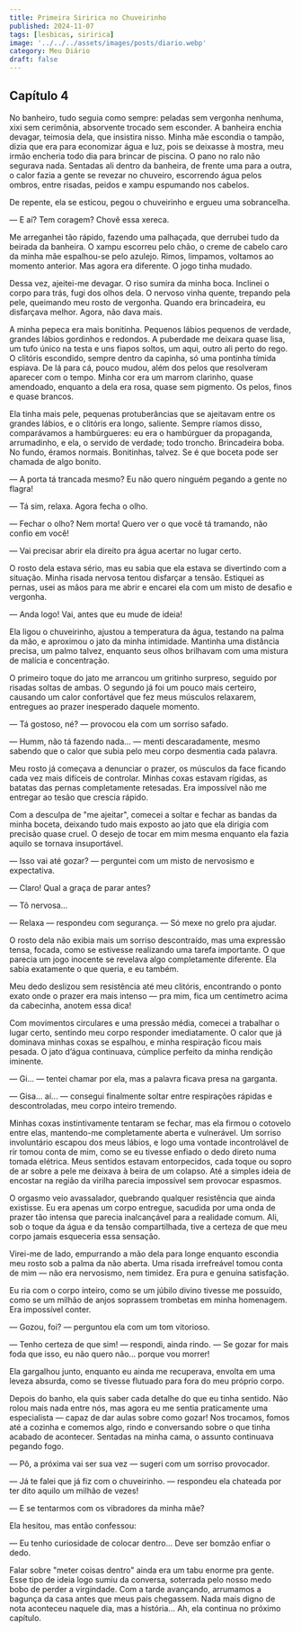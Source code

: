 ```yaml
---
title: Primeira Siririca no Chuveirinho
published: 2024-11-07
tags: [lesbicas, siririca]
image: '../../../assets/images/posts/diario.webp'
category: Meu Diário
draft: false
---
```


## Capítulo 4

No banheiro, tudo seguia como sempre: peladas sem vergonha nenhuma, xixi sem cerimônia, absorvente trocado sem esconder. A banheira enchia devagar, teimosia dela, que insistira nisso. Minha mãe escondia o tampão, dizia que era para economizar água e luz, pois se deixasse à mostra, meu irmão encheria todo dia para brincar de piscina. O pano no ralo não segurava nada. Sentadas ali dentro da banheira, de frente uma para a outra, o calor fazia a gente se revezar no chuveiro, escorrendo água pelos ombros, entre risadas, peidos e xampu espumando nos cabelos.

De repente, ela se esticou, pegou o chuveirinho e ergueu uma sobrancelha.

— E aí? Tem coragem? Chovê essa xereca.

Me arreganhei tão rápido, fazendo uma palhaçada, que derrubei tudo da beirada da banheira. O xampu escorreu pelo chão, o creme de cabelo caro da minha mãe espalhou-se pelo azulejo. Rimos, limpamos, voltamos ao momento anterior. Mas agora era diferente. O jogo tinha mudado.

Dessa vez, ajeitei-me devagar. O riso sumira da minha boca. Inclinei o corpo para trás, fugi dos olhos dela. O nervoso vinha quente, trepando pela pele, queimando meu rosto de vergonha. Quando era brincadeira, eu disfarçava melhor. Agora, não dava mais.

A minha pepeca era mais bonitinha. Pequenos lábios pequenos de verdade, grandes lábios gordinhos e redondos. A puberdade me deixara quase lisa, um tufo único na testa e uns fiapos soltos, um aqui, outro ali perto do rego. O clitóris escondido, sempre dentro da capinha, só uma pontinha tímida espiava. De lá para cá, pouco mudou, além dos pelos que resolveram aparecer com o tempo. Minha cor era um marrom clarinho, quase amendoado, enquanto a dela era rosa, quase sem pigmento. Os pelos, finos e quase brancos.

Ela tinha mais pele, pequenas protuberâncias que se ajeitavam entre os grandes lábios, e o clitóris era longo, saliente. Sempre ríamos disso, comparávamos a hambúrgueres: eu era o hambúrguer da propaganda, arrumadinho, e ela, o servido de verdade; todo troncho. Brincadeira boba. No fundo, éramos normais. Bonitinhas, talvez. Se é que boceta pode ser chamada de algo bonito.

— A porta tá trancada mesmo? Eu não quero ninguém pegando a gente no flagra!

— Tá sim, relaxa. Agora fecha o olho.

— Fechar o olho? Nem morta! Quero ver o que você tá tramando, não confio em você!

— Vai precisar abrir ela direito pra água acertar no lugar certo.

O rosto dela estava sério, mas eu sabia que ela estava se divertindo com a situação. Minha risada nervosa tentou disfarçar a tensão. Estiquei as pernas, usei as mãos para me abrir e encarei ela com um misto de desafio e vergonha.

— Anda logo! Vai, antes que eu mude de ideia!

Ela ligou o chuveirinho, ajustou a temperatura da água, testando na palma da mão, e aproximou o jato da minha intimidade. Mantinha uma distância precisa, um palmo talvez, enquanto seus olhos brilhavam com uma mistura de malícia e concentração.

O primeiro toque do jato me arrancou um gritinho surpreso, seguido por risadas soltas de ambas. O segundo já foi um pouco mais certeiro, causando um calor confortável que fez meus músculos relaxarem, entregues ao prazer inesperado daquele momento.

— Tá gostoso, né? — provocou ela com um sorriso safado.

— Humm, não tá fazendo nada... — menti descaradamente, mesmo sabendo que o calor que subia pelo meu corpo desmentia cada palavra.

Meu rosto já começava a denunciar o prazer, os músculos da face ficando cada vez mais difíceis de controlar. Minhas coxas estavam rígidas, as batatas das pernas completamente retesadas. Era impossível não me entregar ao tesão que crescia rápido.

Com a desculpa de "me ajeitar", comecei a soltar e fechar as bandas da minha boceta, deixando tudo mais exposto ao jato que ela dirigia com precisão quase cruel. O desejo de tocar em mim mesma enquanto ela fazia aquilo se tornava insuportável.

— Isso vai até gozar? — perguntei com um misto de nervosismo e expectativa.

— Claro! Qual a graça de parar antes?

— Tô nervosa...

— Relaxa — respondeu com segurança. — Só mexe no grelo pra ajudar.

O rosto dela não exibia mais um sorriso descontraído, mas uma expressão tensa, focada, como se estivesse realizando uma tarefa importante. O que parecia um jogo inocente se revelava algo completamente diferente. Ela sabia exatamente o que queria, e eu também.

Meu dedo deslizou sem resistência até meu clitóris, encontrando o ponto exato onde o prazer era mais intenso — pra mim, fica um centímetro acima da cabecinha, anotem essa dica!

Com movimentos circulares e uma pressão média, comecei a trabalhar o lugar certo, sentindo meu corpo responder imediatamente. O calor que já dominava minhas coxas se espalhou, e minha respiração ficou mais pesada. O jato d’água continuava, cúmplice perfeito da minha rendição iminente.

— Gi... — tentei chamar por ela, mas a palavra ficava presa na garganta.

— Gisa... aí... — consegui finalmente soltar entre respirações rápidas e descontroladas, meu corpo inteiro tremendo.

Minhas coxas instintivamente tentaram se fechar, mas ela firmou o cotovelo entre elas, mantendo-me completamente aberta e vulnerável. Um sorriso involuntário escapou dos meus lábios, e logo uma vontade incontrolável de rir tomou conta de mim, como se eu tivesse enfiado o dedo direto numa tomada elétrica. Meus sentidos estavam entorpecidos, cada toque ou sopro de ar sobre a pele me deixava à beira de um colapso. Até a simples ideia de encostar na região da virilha parecia impossível sem provocar espasmos.

O orgasmo veio avassalador, quebrando qualquer resistência que ainda existisse. Eu era apenas um corpo entregue, sacudida por uma onda de prazer tão intensa que parecia inalcançável para a realidade comum. Ali, sob o toque da água e da tensão compartilhada, tive a certeza de que meu corpo jamais esqueceria essa sensação.

Virei-me de lado, empurrando a mão dela para longe enquanto escondia meu rosto sob a palma da não aberta. Uma risada irrefreável tomou conta de mim — não era nervosismo, nem timidez. Era pura e genuína satisfação.

Eu ria com o corpo inteiro, como se um júbilo divino tivesse me possuído, como se um milhão de anjos soprassem trombetas em minha homenagem. Era impossível conter.

— Gozou, foi? — perguntou ela com um tom vitorioso.

— Tenho certeza de que sim! — respondi, ainda rindo. — Se gozar for mais foda que isso, eu não quero não... porque vou morrer!

Ela gargalhou junto, enquanto eu ainda me recuperava, envolta em uma leveza absurda, como se tivesse flutuado para fora do meu próprio corpo.

Depois do banho, ela quis saber cada detalhe do que eu tinha sentido. Não rolou mais nada entre nós, mas agora eu me sentia praticamente uma especialista — capaz de dar aulas sobre como gozar! Nos trocamos, fomos até a cozinha e comemos algo, rindo e conversando sobre o que tinha acabado de acontecer. Sentadas na minha cama, o assunto continuava pegando fogo.


— Pô, a próxima vai ser sua vez — sugeri com um sorriso provocador.

— Já te falei que já fiz com o chuveirinho. — respondeu ela chateada por ter dito aquilo um milhão de vezes!

— E se tentarmos com os vibradores da minha mãe?

Ela hesitou, mas então confessou:

— Eu tenho curiosidade de colocar dentro... Deve ser bomzão enfiar o dedo.

Falar sobre "meter coisas dentro" ainda era um tabu enorme pra gente. Esse tipo de ideia logo sumiu da conversa, soterrada pelo nosso medo bobo de perder a virgindade. Com a tarde avançando, arrumamos a bagunça da casa antes que meus pais chegassem. Nada mais digno de nota aconteceu naquele dia, mas a história... Ah, ela continua no próximo capítulo.
